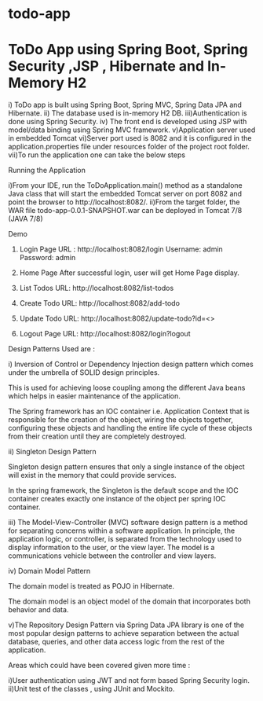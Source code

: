 # todo-app


# ToDo App using Spring Boot, Spring Security ,JSP , Hibernate and In-Memory H2

i) ToDo app is built using Spring Boot, Spring MVC, Spring Data JPA and Hibernate.
ii) The database used is in-memory H2 DB.
iii)Authentication is done using Spring Security.
iv) The front end is developed using JSP with model/data binding using Spring MVC framework.
v)Application server used in embedded Tomcat
vi)Server port used is 8082 and it is configured in the application.properties file under resources folder of the project root folder.
vii)To run the application one can take the below steps

Running the Application

i)From your IDE, run the ToDoApplication.main() method as a standalone Java class that will start the embedded Tomcat server on port 8082 and point the browser to http://localhost:8082/.
ii)From the target folder, the WAR file todo-app-0.0.1-SNAPSHOT.war can be deployed in Tomcat 7/8 (JAVA 7/8)

Demo

1. Login Page
URL : http://localhost:8082/login
Username: admin
Password: admin

2. Home Page
After successful login, user will get Home Page display.

3. List Todos
URL: http://localhost:8082/list-todos

4. Create Todo
URL: http://localhost:8082/add-todo

5. Update Todo
URL: http://localhost:8082/update-todo?id=<>

6. Logout Page
URL: http://localhost:8082/login?logout

Design Patterns Used are : 

i) Inversion of Control or Dependency Injection design pattern which comes under the umbrella of SOLID design principles.

This is used for achieving loose coupling among the different Java beans which helps in easier maintenance of the application.

The Spring framework has an IOC container i.e. Application Context that is responsible for the creation of the object, wiring the objects together, configuring these objects and handling the entire life cycle of these objects from their creation until they are completely destroyed. 

ii) Singleton Design Pattern

Singleton design pattern ensures that only a single instance of the object will exist in the memory that could provide services.

In the spring framework, the Singleton is the default scope and the IOC container creates exactly one instance of the object per spring IOC container.

iii) The Model-View-Controller (MVC) software design pattern is a method for separating concerns within a software application. In principle, the application logic, or controller, is separated from the technology used to display information to the user, or the view layer. The model is a communications vehicle between the controller and view layers.

iv) Domain Model Pattern

The domain model is treated as POJO in Hibernate.

The domain model is an object model of the domain that incorporates both behavior and data.

v)The Repository Design Pattern via Spring Data JPA library is one of the most popular design patterns to achieve  separation between the actual database, queries, and other data access logic from the rest of the application.

Areas which could have been covered given more time :

i)User authentication using JWT and not form based Spring Security login.
ii)Unit test of the classes , using JUnit and Mockito.